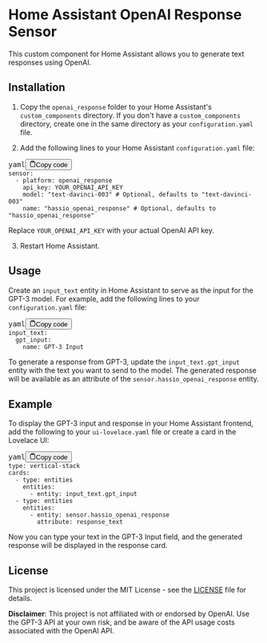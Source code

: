 <div class="markdown prose w-full break-words dark:prose-invert dark"><h1>Home Assistant OpenAI Response Sensor</h1><p>This custom component for Home Assistant allows you to generate text responses using OpenAI.</p><h2>Installation</h2><ol><li><p>Copy the <code>openai_response</code> folder to your Home Assistant's <code>custom_components</code> directory. If you don't have a <code>custom_components</code> directory, create one in the same directory as your <code>configuration.yaml</code> file.</p></li><li><p>Add the following lines to your Home Assistant <code>configuration.yaml</code> file:</p></li></ol><pre><div class="bg-black rounded-md mb-4"><div class="flex items-center relative text-gray-200 bg-gray-800 px-4 py-2 text-xs font-sans justify-between rounded-t-md"><span>yaml</span><button class="flex ml-auto gap-2"><svg stroke="currentColor" fill="none" stroke-width="2" viewBox="0 0 24 24" stroke-linecap="round" stroke-linejoin="round" class="h-4 w-4" height="1em" width="1em" xmlns="http://www.w3.org/2000/svg"><path d="M16 4h2a2 2 0 0 1 2 2v14a2 2 0 0 1-2 2H6a2 2 0 0 1-2-2V6a2 2 0 0 1 2-2h2"></path><rect x="8" y="2" width="8" height="4" rx="1" ry="1"></rect></svg>Copy code</button></div><div class="p-4 overflow-y-auto"><code class="!whitespace-pre hljs language-yaml"><span class="hljs-attr">sensor:</span>
  <span class="hljs-bullet">-</span> <span class="hljs-attr">platform:</span> <span class="hljs-string">openai_response</span>
    <span class="hljs-attr">api_key:</span> <span class="hljs-string">YOUR_OPENAI_API_KEY</span>
    <span class="hljs-attr">model:</span> <span class="hljs-string">"text-davinci-003"</span> <span class="hljs-comment"># Optional, defaults to "text-davinci-003"</span>
    <span class="hljs-attr">name:</span> <span class="hljs-string">"hassio_openai_response"</span> <span class="hljs-comment"># Optional, defaults to "hassio_openai_response"</span>
</code></div></div></pre><p>Replace <code>YOUR_OPENAI_API_KEY</code> with your actual OpenAI API key.</p><ol start="3"><li>Restart Home Assistant.</li></ol><h2>Usage</h2><p>Create an <code>input_text</code> entity in Home Assistant to serve as the input for the GPT-3 model. For example, add the following lines to your <code>configuration.yaml</code> file:</p><pre><div class="bg-black rounded-md mb-4"><div class="flex items-center relative text-gray-200 bg-gray-800 px-4 py-2 text-xs font-sans justify-between rounded-t-md"><span>yaml</span><button class="flex ml-auto gap-2"><svg stroke="currentColor" fill="none" stroke-width="2" viewBox="0 0 24 24" stroke-linecap="round" stroke-linejoin="round" class="h-4 w-4" height="1em" width="1em" xmlns="http://www.w3.org/2000/svg"><path d="M16 4h2a2 2 0 0 1 2 2v14a2 2 0 0 1-2 2H6a2 2 0 0 1-2-2V6a2 2 0 0 1 2-2h2"></path><rect x="8" y="2" width="8" height="4" rx="1" ry="1"></rect></svg>Copy code</button></div><div class="p-4 overflow-y-auto"><code class="!whitespace-pre hljs language-yaml"><span class="hljs-attr">input_text:</span>
  <span class="hljs-attr">gpt_input:</span>
    <span class="hljs-attr">name:</span> <span class="hljs-string">GPT-3</span> <span class="hljs-string">Input</span>
</code></div></div></pre><p>To generate a response from GPT-3, update the <code>input_text.gpt_input</code> entity with the text you want to send to the model. The generated response will be available as an attribute of the <code>sensor.hassio_openai_response</code> entity.</p><h2>Example</h2><p>To display the GPT-3 input and response in your Home Assistant frontend, add the following to your <code>ui-lovelace.yaml</code> file or create a card in the Lovelace UI:</p><pre><div class="bg-black rounded-md mb-4"><div class="flex items-center relative text-gray-200 bg-gray-800 px-4 py-2 text-xs font-sans justify-between rounded-t-md"><span>yaml</span><button class="flex ml-auto gap-2"><svg stroke="currentColor" fill="none" stroke-width="2" viewBox="0 0 24 24" stroke-linecap="round" stroke-linejoin="round" class="h-4 w-4" height="1em" width="1em" xmlns="http://www.w3.org/2000/svg"><path d="M16 4h2a2 2 0 0 1 2 2v14a2 2 0 0 1-2 2H6a2 2 0 0 1-2-2V6a2 2 0 0 1 2-2h2"></path><rect x="8" y="2" width="8" height="4" rx="1" ry="1"></rect></svg>Copy code</button></div><div class="p-4 overflow-y-auto"><code class="!whitespace-pre hljs language-yaml"><span class="hljs-attr">type:</span> <span class="hljs-string">vertical-stack</span>
<span class="hljs-attr">cards:</span>
  <span class="hljs-bullet">-</span> <span class="hljs-attr">type:</span> <span class="hljs-string">entities</span>
    <span class="hljs-attr">entities:</span>
      <span class="hljs-bullet">-</span> <span class="hljs-attr">entity:</span> <span class="hljs-string">input_text.gpt_input</span>
  <span class="hljs-bullet">-</span> <span class="hljs-attr">type:</span> <span class="hljs-string">entities</span>
    <span class="hljs-attr">entities:</span>
      <span class="hljs-bullet">-</span> <span class="hljs-attr">entity:</span> <span class="hljs-string">sensor.hassio_openai_response</span>
        <span class="hljs-attr">attribute:</span> <span class="hljs-string">response_text</span>
</code></div></div></pre><p>Now you can type your text in the GPT-3 Input field, and the generated response will be displayed in the response card.</p><h2>License</h2><p>This project is licensed under the MIT License - see the <a href="LICENSE" target="_new">LICENSE</a> file for details.</p><p><strong>Disclaimer</strong>: This project is not affiliated with or endorsed by OpenAI. Use the GPT-3 API at your own risk, and be aware of the API usage costs associated with the OpenAI API.</p></div>
